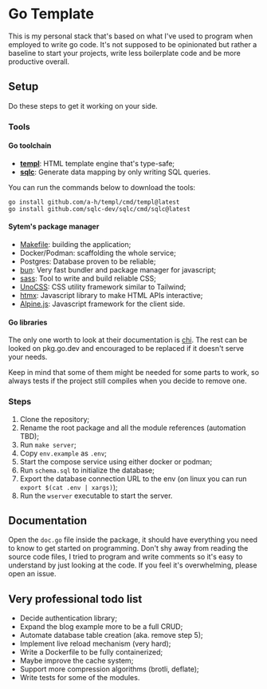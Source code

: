 # Go Template

This is my personal stack that's based on what I've used to program when employed
to write go code. It's not supposed to be opinionated but rather a baseline to
start your projects, write less boilerplate code and be more productive overall.

## Setup

Do these steps to get it working on your side.

### Tools

#### Go toolchain

- **[templ](https://templ.guide/)**: HTML template engine that's type-safe;
- **[sqlc](https://sqlc.dev/)**: Generate data mapping by only writing SQL queries.

You can run the commands below to download the tools:
```shell
go install github.com/a-h/templ/cmd/templ@latest
go install github.com/sqlc-dev/sqlc/cmd/sqlc@latest
```
#### Sytem's package manager

- [Makefile](https://makefiletutorial.com/): building the application;
- Docker/Podman: scaffolding the whole service;
- Postgres: Database proven to be reliable;
- [bun](https://bun.sh/): Very fast bundler and package manager for javascript;
- [sass](https://sass-lang.com/): Tool to write and build reliable CSS;
- [UnoCSS](https://unocss.dev/): CSS utility framework similar to Tailwind;
- [htmx](https://htmx.org/): Javascript library to make HTML APIs interactive;
- [Alpine.js](https://alpinejs.dev/): Javascript framework for the client side.

#### Go libraries

The only one worth to look at their documentation is [chi](https://go-chi.io/#/README). The rest can be
looked on pkg.go.dev and encouraged to be replaced if it doesn't serve your
needs.

Keep in mind that some of them might be needed for some parts to work, so always
tests if the project still compiles when you decide to remove one.

### Steps

1. Clone the repository;
2. Rename the root package and all the module references (automation TBD);
3. Run `make server`;
3. Copy `env.example` as `.env`;
4. Start the compose service using either docker or podman;
5. Run `schema.sql` to initialize the database;
6. Export the database connection URL to the env (on linux you can run `export
$(cat .env | xargs)`);
7. Run the `wserver` executable to start the server.

## Documentation

Open the `doc.go` file inside the package, it should have everything you need to
know to get started on programming. Don't shy away from reading the source code
files, I tried to program and write comments so it's easy to understand by just
looking at the code. If you feel it's overwhelming, please open an issue.

## Very professional todo list

- Decide authentication library;
- Expand the blog example more to be a full CRUD;
- Automate database table creation (aka. remove step 5);
- Implement live reload mechanism (very hard);
- Write a Dockerfile to be fully containerized;
- Maybe improve the cache system;
- Support more compression algorithms (brotli, deflate);
- Write tests for some of the modules.
